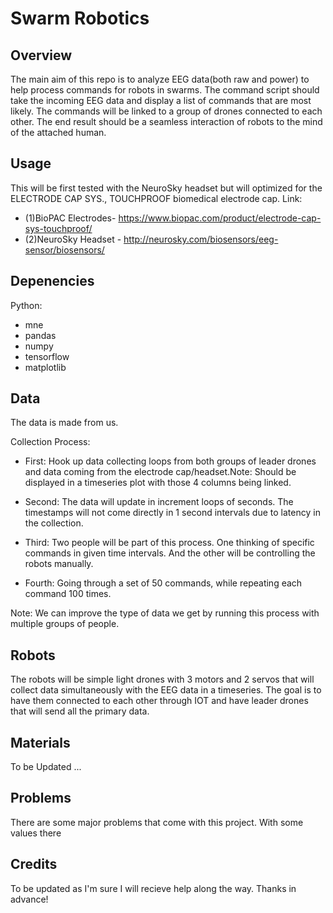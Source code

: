 # Swarm Robotics


## Overview
The main aim of this repo is to analyze EEG data(both raw and power) to help process commands for robots in swarms. The command script should take the incoming EEG data and display a list of commands that are most likely.
The commands will be linked to a group of drones connected to each other. The end result should be a seamless interaction of robots to the mind of the attached human.


## Usage
This will be first tested with the NeuroSky headset but will optimized for the ELECTRODE CAP SYS., TOUCHPROOF biomedical electrode cap. 
Link:
* (1)BioPAC Electrodes- https://www.biopac.com/product/electrode-cap-sys-touchproof/ 
* (2)NeuroSky Headset - http://neurosky.com/biosensors/eeg-sensor/biosensors/

## Depenencies
Python:
* mne
* pandas
* numpy
* tensorflow
* matplotlib


##  Data
The data is made from us. 

Collection Process: 
* First: Hook up data collecting loops from both groups of leader drones and data coming from the electrode cap/headset.Note: Should be displayed in a timeseries plot with those 4 columns being linked.

* Second: The data will update in increment loops of seconds. The timestamps will not come directly in 1 second intervals due to latency in the collection.

* Third: Two people will be part of this process. One thinking of specific commands in given time intervals. And the other will be controlling the robots manually.
    
* Fourth: Going through a set of 50 commands, while repeating each command 100 times.
    
Note: We can improve the type of data we get by running this process with multiple groups of people.


## Robots
The robots will be simple light drones with 3 motors and 2 servos that will collect data simultaneously with the EEG data in a timeseries. 
The goal is to have them connected to each other through IOT and have leader drones that will send all the primary data. 

## Materials
To be Updated ... 

## Problems
There are some major problems that come with this project. With some values there


## Credits
To be updated as I'm sure I will recieve help along the way. Thanks in advance!
